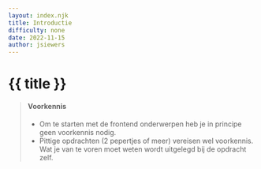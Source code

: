 ```yaml
---
layout: index.njk
title: Introductie
difficulty: none
date: 2022-11-15
author: jsiewers
---
```



# {{ title }}

> #### Voorkennis
> * Om te starten met de frontend onderwerpen heb je in principe geen voorkennis nodig.
> * Pittige opdrachten (2 pepertjes of meer) vereisen wel voorkennis. Wat je van te voren moet weten wordt uitgelegd bij de opdracht zelf.